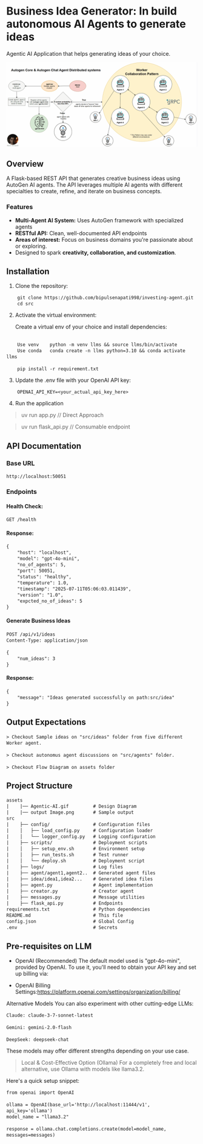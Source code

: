 # Business Idea Generator: In build autonomous AI Agents to generate ideas
Agentic AI Application that helps generating ideas of your choice.

![Autonomous Agent](assets/Agentic-AI.gif)

## Overview
A Flask-based REST API that generates creative business ideas using AutoGen AI agents. The API leverages multiple AI agents with different specialties to create, refine, and iterate on business concepts.
### Features
- **Multi-Agent AI System:**  Uses AutoGen framework with specialized agents
- **RESTful API:** Clean, well-documented API endpoints
- **Areas of interest:** Focus on business domains you're passionate about or exploring.
- Designed to spark **creativity, collaboration, and customization**.

<!-- ## Before you begin

I'm here to support your success in any way I can! If you ever have questions, need guidance, or just want to say hello, feel free to reach out — whether through the platform or directly via email at senapatibipul9@gmail.com.
I also love connecting with fellow developers, creators, and curious minds on LinkedIn.
🌐 https://linkedin.com/in/senapatibipul  -->


## Installation

1. Clone the repository:
```
    git clone https://github.com/bipulsenapati998/investing-agent.git
    cd src
```
2. Activate the virtual environment:
 
     Create a virtual env of your choice and install dependencies:
```
   
    Use venv	python -m venv llms && source llms/bin/activate
    Use conda	conda create -n llms python=3.10 && conda activate llms

    pip install -r requirement.txt
```
3. Update the .env file with your OpenAI API key:
```
    OPENAI_API_KEY=<your_actual_api_key_here>
```

4. Run the application 

 > uv run app.py // Direct Approach

 > uv run flask_api.py // Consumable endpoint

## API Documentation
### Base URL
```
http://localhost:50051
```

### Endpoints
#### Health Check:
```
GET /health
```
#### Response:
```
{
    "host": "localhost",
    "model": "gpt-4o-mini",
    "no_of_agents": 5,
    "port": 50051,
    "status": "healthy",
    "temperature": 1.0,
    "timestamp": "2025-07-11T05:06:03.011439",
    "version": "1.0",
    "expcted_no_of_ideas": 5
}
```
#### Generate Business Ideas
```
POST /api/v1/ideas
Content-Type: application/json

{
    "num_ideas": 3
}
```
#### Response:
```
{
    "message": "Ideas generated successfully on path:src/idea"
}
```
## Output Expectations
```
> Checkout Sample ideas on "src/ideas" folder from five different Worker agent.

> Checkout autonomus agent discussions on "src/agents" folder.

> Checkout Flow Diagram on assets folder
```
## Project Structure
```
assets
|    |── Agentic-AI.gif         # Design Diagram
|    |── output Image.png       # Sample output
src
|    ├── config/                # Configuration files
|    │   ├── load_config.py     # Configuration loader
|    │   └── logger_config.py   # Logging configuration
|    ├── scripts/               # Deployment scripts
|    │   ├── setup_env.sh       # Environment setup
|    │   ├── run_tests.sh       # Test runner
|    │   └── deploy.sh          # Deployment script
|    ├── logs/                  # Log files
|    ├── agent/agent1,agent2..  # Generated agent files
|    ├── idea/idea1,idea2...    # Generated idea files
|    ├── agent.py               # Agent implementation
|    ├── creator.py             # Creator agent
|    ├── messages.py            # Message utilities
|    ├── flask_api.py           # Endpoints
requirements.txt                # Python dependencies
README.md                       # This file
config.json                     # Global Config
.env                            # Secrets

```
## Pre-requisites on LLM
- OpenAI (Recommended)
The default model used is "gpt-4o-mini", provided by OpenAI.
To use it, you'll need to obtain your API key and set up billing via:

-  OpenAI Billing Settings:https://platform.openai.com/settings/organization/billing/

 Alternative Models
You can also experiment with other cutting-edge LLMs:

    Claude: claude-3-7-sonnet-latest

    Gemini: gemini-2.0-flash

    DeepSeek: deepseek-chat

These models may offer different strengths depending on your use case.

> Local & Cost-Effective Option (Ollama)
For a completely free and local alternative, use Ollama with models like llama3.2.

Here's a quick setup snippet:
```
from openai import OpenAI

ollama = OpenAI(base_url='http://localhost:11444/v1', api_key='ollama')
model_name = "llama3.2"

response = ollama.chat.completions.create(model=model_name, messages=messages)
```